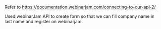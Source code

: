 Refer to https://documentation.webinarjam.com/connecting-to-our-api-2/

Used webinarJam API to create form so that we can fill company name in last name and register on webinarjam.